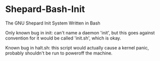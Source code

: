 # Shepard-Bash-Init
The GNU Shepard Init System Written in Bash


Only known bug in init:  can't name a daemon 'init', but this goes against convention for it would be called 'init.sh', which is okay.


Known bug in halt.sh:  this script would actually cause a kernel panic, probably shouldn't be run to poweroff the machine.
